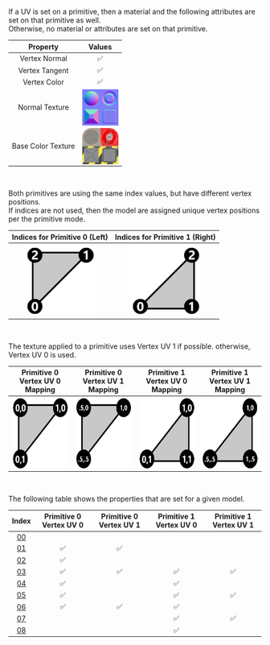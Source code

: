 If a UV is set on a primitive, then a material and the following attributes are set on that primitive as well.  
Otherwise, no material or attributes are set on that primitive.


Property | **Values**
:---: | :---:
Vertex Normal | :white_check_mark:
Vertex Tangent | :white_check_mark:
Vertex Color | :white_check_mark:
Normal Texture | <img src="Textures/Normal_Plane.png" height="72" width="72" align="middle">
Base Color Texture | <img src="Textures/BaseColor_Plane.png" height="72" width="72" align="middle">


<br>

Both primitives are using the same index values, but have different vertex positions.  
If indices are not used, then the model are assigned unique vertex positions per the primitive mode.  

Indices for Primitive 0 (Left) | Indices for Primitive 1 (Right)
:---: | :---:
<img src="Figures/Indices_Primitive0.png" height="144" width="144" align="middle"> | <img src="Figures/Indices_Primitive1.png" height="144" width="144" align="middle">

<br>

The texture applied to a primitive uses Vertex UV 1 if possible. otherwise, Vertex UV 0 is used.  

Primitive 0 Vertex UV 0 Mapping | Primitive 0 Vertex UV 1 Mapping | Primitive 1 Vertex UV 0 Mapping | Primitive 1 Vertex UV 1 Mapping
:---: | :---: | :---: | :---:
<img src="Figures/UVSpace2.png" height="144" width="144" align="middle"> | <img src="Figures/UVSpace4.png" height="144" width="144" align="middle"> | <img src="Figures/UVSpace3.png" height="144" width="144" align="middle"> | <img src="Figures/UVSpace5.png" height="144" width="144" align="middle">

<br>

The following table shows the properties that are set for a given model.  


Index | Primitive 0 Vertex UV 0 | Primitive 0 Vertex UV 1 | Primitive 1 Vertex UV 0 | Primitive 1 Vertex UV 1
:---: | :---: | :---: | :---: | :---:
[00](Mesh_PrimitivesUV_00.gltf) |   |   |   |  
[01](Mesh_PrimitivesUV_01.gltf) | :white_check_mark: | :white_check_mark: |   |  
[02](Mesh_PrimitivesUV_02.gltf) | :white_check_mark: |   |   |  
[03](Mesh_PrimitivesUV_03.gltf) | :white_check_mark: | :white_check_mark: | :white_check_mark: | :white_check_mark:
[04](Mesh_PrimitivesUV_04.gltf) | :white_check_mark: |   | :white_check_mark: |  
[05](Mesh_PrimitivesUV_05.gltf) | :white_check_mark: |   | :white_check_mark: | :white_check_mark:
[06](Mesh_PrimitivesUV_06.gltf) | :white_check_mark: | :white_check_mark: | :white_check_mark: |  
[07](Mesh_PrimitivesUV_07.gltf) |   |   | :white_check_mark: | :white_check_mark:
[08](Mesh_PrimitivesUV_08.gltf) |   |   | :white_check_mark: |  
 
